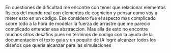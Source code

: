 En cuestiones de dificultad me encontre con tener que relacionar elementos fisicos del mundo real con elementos de cognicion y pensar como voy a meter esto en un codigo. Ese considero fue el aspecto mas complicado sobre todo a la hora de modelar la fuerza de arrastre que me parecio complicado entender esa abstraccion. Mas alla de esto no encontre muchos otros desafios pues en terminos de codigo con la ayuda de la documentacion el texto guia y un poquito de IA logre alcanzar todos los diseños que queria alcanzar para las simulaciones
